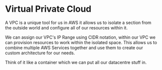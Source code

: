 # Virtual Private Cloud

A VPC is a unique tool for us in AWS it allows us to isolate a section from the outside world and configure all of our resources within it.

We can assign our VPC's IP Range using CIDR notation, within our VPC we can provision resources to work within the isolated space. This allows us to combine multiple AWS Services together and use them to create our custom architecture for our needs.

Think of it like a container which we can put all our datacentre stuff in.